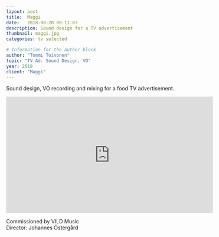 ```yaml
---
layout: post
title:  Maggi
date:   2018-08-20 09:11:03
description: Sound design for a TV advertisement
thumbnail: maggi.jpg
categories: tv selected

# Information for the author block
author: "Tommi Toivonen"
topic: "TV Ad: Sound Design, VO"
year: 2018
client: "Maggi"
---
```


Sound design, VO recording and mixing for a food TV advertisement. 

<div class="resp-container">
<iframe class="resp-iframe" width="560" height="315" src="https://www.youtube.com/embed/-yGwrtV-6Gk" frameborder="0" allow="accelerometer; autoplay; encrypted-media; gyroscope; picture-in-picture" allowfullscreen></iframe>
</div>

Commissioned by VILD Music  
Director: Johannes Östergård

